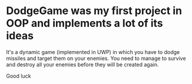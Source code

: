 # DodgeGame was my first project in OOP and implements a lot of its ideas
It's a dynamic game (implemented in UWP) in which you have to dodge missiles and target them on your enemies. You need to manage to survive and destroy all your enemies before they
will be created again. 

Good luck
